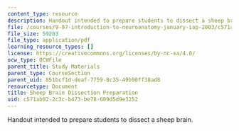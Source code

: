 ```yaml
---
content_type: resource
description: Handout intended to prepare students to dissect a sheep brain.
file: /courses/9-97-introduction-to-neuroanatomy-january-iap-2003/c571ab022c3cb473be78609d5d9e3252_sheep_brain_dissection_preparation.pdf
file_size: 59203
file_type: application/pdf
learning_resource_types: []
license: https://creativecommons.org/licenses/by-nc-sa/4.0/
ocw_type: OCWFile
parent_title: Study Materials
parent_type: CourseSection
parent_uid: 851bcf1d-deaf-7759-8c35-49b90ff38ad8
resourcetype: Document
title: Sheep Brain Dissection Preparation
uid: c571ab02-2c3c-b473-be78-609d5d9e3252
---
```

Handout intended to prepare students to dissect a sheep brain.
